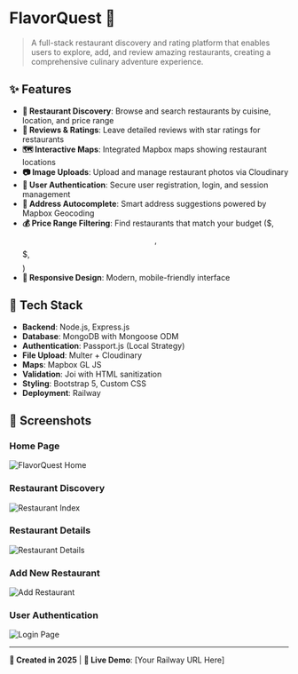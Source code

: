 # FlavorQuest 🍴

> A full-stack restaurant discovery and rating platform that enables users to explore, add, and review amazing restaurants, creating a comprehensive culinary adventure experience.

## ✨ Features

- **🏪 Restaurant Discovery**: Browse and search restaurants by cuisine, location, and price range
- **📝 Reviews & Ratings**: Leave detailed reviews with star ratings for restaurants
- **🗺️ Interactive Maps**: Integrated Mapbox maps showing restaurant locations
- **📷 Image Uploads**: Upload and manage restaurant photos via Cloudinary
- **🔐 User Authentication**: Secure user registration, login, and session management
- **📍 Address Autocomplete**: Smart address suggestions powered by Mapbox Geocoding
- **💰 Price Range Filtering**: Find restaurants that match your budget ($, $$, $$$, $$$$)
- **📱 Responsive Design**: Modern, mobile-friendly interface

## 🚀 Tech Stack

- **Backend**: Node.js, Express.js
- **Database**: MongoDB with Mongoose ODM
- **Authentication**: Passport.js (Local Strategy)
- **File Upload**: Multer + Cloudinary
- **Maps**: Mapbox GL JS
- **Validation**: Joi with HTML sanitization
- **Styling**: Bootstrap 5, Custom CSS
- **Deployment**: Railway

## 📸 Screenshots

### Home Page
![FlavorQuest Home](https://via.placeholder.com/800x400/2c3e50/ecf0f1?text=FlavorQuest+Home+Page)

### Restaurant Discovery
![Restaurant Index](https://via.placeholder.com/800x400/e74c3c/ffffff?text=Restaurant+Discovery+Page)

### Restaurant Details
![Restaurant Details](https://via.placeholder.com/800x400/27ae60/ffffff?text=Restaurant+Details+%26+Reviews)

### Add New Restaurant
![Add Restaurant](https://via.placeholder.com/800x400/3498db/ffffff?text=Add+New+Restaurant+Form)

### User Authentication
![Login Page](https://via.placeholder.com/800x400/9b59b6/ffffff?text=User+Login+%26+Registration)

---

**📅 Created in 2025** | **🔗 Live Demo**: [Your Railway URL Here]
